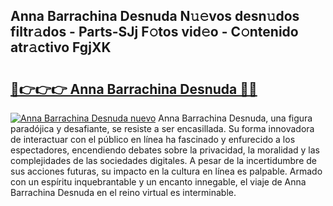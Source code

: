 ## Anna Barrachina Desnuda N𝚞𝚎vos desn𝚞dos filtr𝚊dos - Parts-SJj F𝚘tos vid𝚎o - C𝚘ntenido atr𝚊ctivo FgjXK

# <h2><a href="http://mbcwvc.tromn.icu/?c=Anna+Barrachina+Desnuda">🔗👉👉👉 Anna Barrachina Desnuda 🔗🔗</a></h2>

[![Anna Barrachina Desnuda nuevo](https://i.imgur.com/pEAQMta.gif)](http://mbcwvc.tromn.icu/?c=Anna+Barrachina+Desnuda)
Anna Barrachina Desnuda, una figura paradójica y desafiante, se resiste a ser encasillada. Su forma innovadora de interactuar con el público en línea ha fascinado y enfurecido a los espectadores, encendiendo debates sobre la privacidad, la moralidad y las complejidades de las sociedades digitales. A pesar de la incertidumbre de sus acciones futuras, su impacto en la cultura en línea es palpable. Armado con un espíritu inquebrantable y un encanto innegable, el viaje de Anna Barrachina Desnuda en el reino virtual es interminable.
